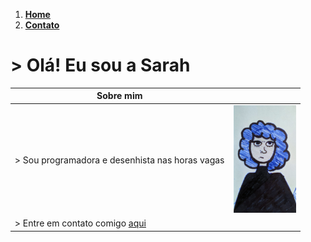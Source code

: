 

1.  [ **Home**](https://sarah-m-s.github.io)
2.  [ **Contato**](https://sarah-m-s.github.io/sobre/contato) 


#               > Olá! Eu sou a Sarah 



|   Sobre mim   |             |
| ----------- | ----------- |
| > Sou programadora e desenhista nas horas vagas     | <img src="/docs/assets/395fa86a-8495-4e26-810a-1f8e61244d85.jpeg" width="100">       |
| > Entre em contato comigo [aqui](https://sarah-m-s.github.io/sobre/contato)|  |









